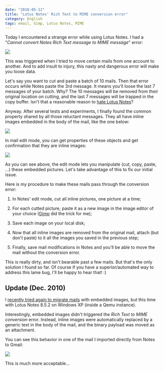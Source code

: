 ```yaml
---
date: "2010-05-12"
title: "Lotus Notes' Rich Text to MIME conversion error"
category: English
tags: email, Gimp, Lotus Notes, MIME
---
```


Today I encountered a strange error while using Lotus Notes. I had a "_Cannot convert Notes Rich Text message to MIME message_" error:

![]({attach}notes-rich-text-to-mime-conversion-error.png)

This was triggered when I tried to move certain mails from one account to another. And to add insult to injury, this nasty and dangerous error will make you loose data.

Let's say you want to cut and paste a batch of 10 mails. Then that error occurs while Notes paste the 3rd message. It means you'll loose the last 7 messages of your batch. Why? The 10 messages will be removed from their original location on cutting, and the last 7 messages will be trapped in the copy buffer. Isn't that a reasonable reason to [hate Lotus Notes](https://www.codinghorror.com/blog/2006/02/lotus-notes-survival-of-the-unfittest.html)?

Anyway. After several tests and experiments, I finally found the common property shared by all those reluctant messages. They all have inline images embedded in the body of the mail, like the one below:

![]({attach}inline-images-in-lotus-notes-mail.png)

In mail edit mode, you can get properties of these objects and get confirmation that they are inline images:

![]({attach}lotus-notes-inline-picture-properties.png)

As you can see above, the edit mode lets you manipulate (cut, copy, paste, ...) these embedded pictures. Let's take advantage of this to fix our initial issue.

Here is my procedure to make these mails pass through the conversion error:

  1. In Notes' edit mode, cut all inline pictures, one picture at a time;

  2. For each cutted picture, paste it as a new image in the image editor of your choice ([Gimp](https://www.gimp.org) did the trick for me);

  3. Save each image on your local disk;

  4. Now that all inline images are removed from the original mail, attach (but don't paste) to it all the images you saved in the previous step;

  5. Finally, save mail modifications in Notes and you'll be able to move the mail without the conversion error.

This is really dirty, and isn't bearable past a few mails. But that's the only solution I found so far. Of course if you have a superior/automated way to address this lame bug, I'll be happy to hear that! :)

## Update (Dec. 2010)

I [recently tried again to migrate mails]({filename}/2010/ultimate-guide-lotus-notes-mail-migration.md#method-5-lotus-notes-client-on-windows-xp) with embedded images, but this time with Lotus Notes 8.5.2 on Windows XP (inside a Qemu instance).

Interestingly, embedded images didn't triggered the _Rich Text to MIME conversion_ error. Instead, inline images were automatically replaced by a generic text in the body of the mail, and the binary payload was moved as an attachment.

You can see this behavior in one of the mail I imported directly from Notes to Gmail:

![]({attach}lotus-notes-imported-mail-in-gmail.png)

This is much more acceptable...
